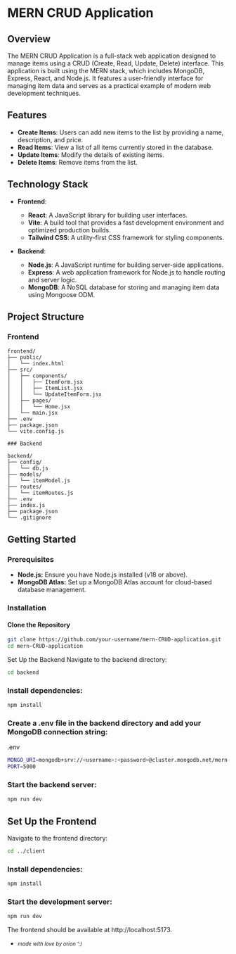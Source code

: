 # MERN CRUD Application

## Overview

The MERN CRUD Application is a full-stack web application designed to manage items using a CRUD (Create, Read, Update, Delete) interface. This application is built using the MERN stack, which includes MongoDB, Express, React, and Node.js. It features a user-friendly interface for managing item data and serves as a practical example of modern web development techniques.

## Features

- **Create Items**: Users can add new items to the list by providing a name, description, and price.
- **Read Items**: View a list of all items currently stored in the database.
- **Update Items**: Modify the details of existing items.
- **Delete Items**: Remove items from the list.

## Technology Stack

- **Frontend**:
  - **React**: A JavaScript library for building user interfaces.
  - **Vite**: A build tool that provides a fast development environment and optimized production builds.
  - **Tailwind CSS**: A utility-first CSS framework for styling components.

- **Backend**:
  - **Node.js**: A JavaScript runtime for building server-side applications.
  - **Express**: A web application framework for Node.js to handle routing and server logic.
  - **MongoDB**: A NoSQL database for storing and managing item data using Mongoose ODM.

## Project Structure

### Frontend

```plaintext
frontend/
├── public/
│   └── index.html
├── src/
│   ├── components/
│   │   ├── ItemForm.jsx
│   │   ├── ItemList.jsx
│   │   └── UpdateItemForm.jsx
│   ├── pages/
│   │   └── Home.jsx
│   └── main.jsx
├── .env
├── package.json
└── vite.config.js

### Backend

backend/
├── config/
│   └── db.js
├── models/
│   └── itemModel.js
├── routes/
│   └── itemRoutes.js
├── .env
├── index.js
├── package.json
└── .gitignore

```

## Getting Started

### Prerequisites

- **Node.js:** Ensure you have Node.js installed (v18 or above).
- **MongoDB Atlas:** Set up a MongoDB Atlas account for cloud-based database management.

### Installation

#### Clone the Repository

```bash
git clone https://github.com/your-username/mern-CRUD-application.git
cd mern-CRUD-application
```

Set Up the Backend
Navigate to the backend directory:

```bash
cd backend
```

### Install dependencies:

```bash
npm install
```

### Create a .env file in the backend directory and add your MongoDB connection string:

.env
```bash
MONGO_URI=mongodb+srv://<username>:<password>@cluster.mongodb.net/mern-crud?retryWrites=true&w=majority
PORT=5000
```

### Start the backend server:

```bash
npm run dev
```


## Set Up the Frontend
Navigate to the frontend directory:

```bash
cd ../client
```

### Install dependencies:

```bash
npm install
```

### Start the development server:

```bash
npm run dev
```

The frontend should be available at http://localhost:5173.


- <small>*made with love by orion ':)*</small>

